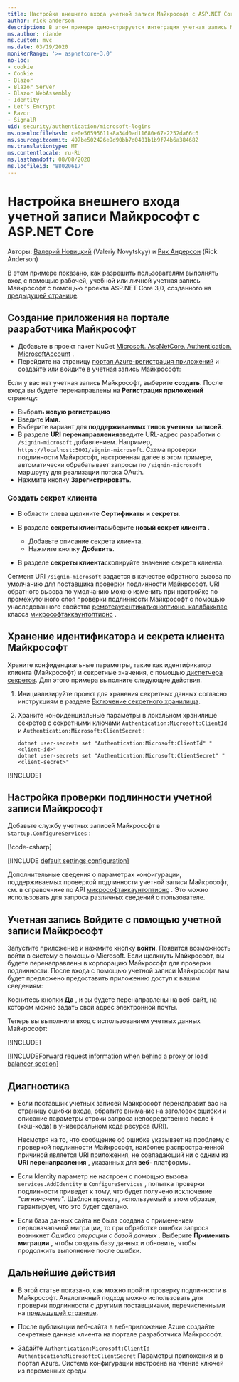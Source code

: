 ```yaml
---
title: Настройка внешнего входа учетной записи Майкрософт с ASP.NET Core
author: rick-anderson
description: В этом примере демонстрируется интеграция учетная запись Майкрософт проверки подлинности пользователей в существующее приложение ASP.NET Core.
ms.author: riande
ms.custom: mvc
ms.date: 03/19/2020
monikerRange: '>= aspnetcore-3.0'
no-loc:
- cookie
- Cookie
- Blazor
- Blazor Server
- Blazor WebAssembly
- Identity
- Let's Encrypt
- Razor
- SignalR
uid: security/authentication/microsoft-logins
ms.openlocfilehash: ce0e56595611a8a34d0ad11680e67e2252da66c6
ms.sourcegitcommit: 497be502426e9d90bb7d0401b1b9f74b6a384682
ms.translationtype: MT
ms.contentlocale: ru-RU
ms.lasthandoff: 08/08/2020
ms.locfileid: "88020617"
---
```

# <a name="microsoft-account-external-login-setup-with-aspnet-core"></a>Настройка внешнего входа учетной записи Майкрософт с ASP.NET Core

Авторы: [Валерий Новицкий](https://github.com/01binary) (Valeriy Novytskyy) и [Рик Андерсон](https://twitter.com/RickAndMSFT) (Rick Anderson)

В этом примере показано, как разрешить пользователям выполнять вход с помощью рабочей, учебной или личной учетная запись Майкрософт с помощью проекта ASP.NET Core 3,0, созданного на [предыдущей странице](xref:security/authentication/social/index).

## <a name="create-the-app-in-microsoft-developer-portal"></a>Создание приложения на портале разработчика Майкрософт

* Добавьте в проект пакет NuGet [Microsoft. AspNetCore. Authentication. MicrosoftAccount](https://www.nuget.org/packages/Microsoft.AspNetCore.Authentication.MicrosoftAccount/) .
* Перейдите на страницу [портал Azure-регистрация приложений](https://go.microsoft.com/fwlink/?linkid=2083908) и создайте или войдите в учетная запись Майкрософт:

Если у вас нет учетная запись Майкрософт, выберите **создать**. После входа вы будете перенаправлены на **Регистрация приложений** страницу:

* Выбрать **новую регистрацию**
* Введите **Имя**.
* Выберите вариант для **поддерживаемых типов учетных записей**.  <!-- Accounts for any org work with MS domain accounts. Most folks probably want the last option, personal MS accounts. It took 24 hours after setting this up for the keys to work -->
* В разделе **URI перенаправления**введите URL-адрес разработки с `/signin-microsoft` добавлением. Например, `https://localhost:5001/signin-microsoft`. Схема проверки подлинности Майкрософт, настроенная далее в этом примере, автоматически обрабатывает запросы по `/signin-microsoft` маршруту для реализации потока OAuth.
* Нажмите кнопку **Зарегистрировать**.

### <a name="create-client-secret"></a>Создать секрет клиента

* В области слева щелкните **Сертификаты и секреты**.
* В разделе **секреты клиента**выберите **новый секрет клиента** .

  * Добавьте описание секрета клиента.
  * Нажмите кнопку **Добавить**.

* В разделе **секреты клиента**скопируйте значение секрета клиента.

Сегмент URI `/signin-microsoft` задается в качестве обратного вызова по умолчанию для поставщика проверки подлинности Майкрософт. URI обратного вызова по умолчанию можно изменить при настройке по промежуточного слоя проверки подлинности Майкрософт с помощью унаследованного свойства [ремотеаусентикатионоптионс. каллбаккпас](/dotnet/api/microsoft.aspnetcore.authentication.remoteauthenticationoptions.callbackpath) класса [микрософтаккаунтоптионс](/dotnet/api/microsoft.aspnetcore.authentication.microsoftaccount.microsoftaccountoptions) .

## <a name="store-the-microsoft-client-id-and-secret"></a>Хранение идентификатора и секрета клиента Майкрософт

Храните конфиденциальные параметры, такие как идентификатор клиента (Майкрософт) и секретные значения, с помощью [диспетчера секретов](xref:security/app-secrets). Для этого примера выполните следующие действия.

1. Инициализируйте проект для хранения секретных данных согласно инструкциям в разделе [Включение секретного хранилища](xref:security/app-secrets#enable-secret-storage).
1. Храните конфиденциальные параметры в локальном хранилище секретов с секретными ключами `Authentication:Microsoft:ClientId` и `Authentication:Microsoft:ClientSecret` :

    ```dotnetcli
    dotnet user-secrets set "Authentication:Microsoft:ClientId" "<client-id>"
    dotnet user-secrets set "Authentication:Microsoft:ClientSecret" "<client-secret>"
    ```

[!INCLUDE[](~/includes/environmentVarableColon.md)]

## <a name="configure-microsoft-account-authentication"></a>Настройка проверки подлинности учетной записи Майкрософт

Добавьте службу учетных записей Майкрософт в `Startup.ConfigureServices` :

[!code-csharp[](~/security/authentication/social/social-code/3.x/StartupMS3x.cs?name=snippet&highlight=10-14)]

[!INCLUDE [default settings configuration](includes/default-settings.md)]

Дополнительные сведения о параметрах конфигурации, поддерживаемых проверкой подлинности учетной записи Майкрософт, см. в справочнике по API [микрософтаккаунтоптионс](/dotnet/api/microsoft.aspnetcore.builder.microsoftaccountoptions) . Это можно использовать для запроса различных сведений о пользователе.

## <a name="sign-in-with-microsoft-account"></a>Учетная запись Войдите с помощью учетной записи Майкрософт

Запустите приложение и нажмите кнопку **войти**. Появится возможность войти в систему с помощью Microsoft. Если щелкнуть Майкрософт, вы будете перенаправлены в корпорацию Майкрософт для проверки подлинности. После входа с помощью учетной записи Майкрософт вам будет предложено предоставить приложению доступ к вашим сведениям:

Коснитесь кнопки **Да** , и вы будете перенаправлены на веб-сайт, на котором можно задать свой адрес электронной почты.

Теперь вы выполнили вход с использованием учетных данных Майкрософт:

[!INCLUDE[](includes/chain-auth-providers.md)]

[!INCLUDE[Forward request information when behind a proxy or load balancer section](includes/forwarded-headers-middleware.md)]

## <a name="troubleshooting"></a>Диагностика

* Если поставщик учетных записей Майкрософт перенаправит вас на страницу ошибки входа, обратите внимание на заголовок ошибки и описание параметры строки запроса непосредственно после `#` (хэш-кода) в универсальном коде ресурса (URI).

  Несмотря на то, что сообщение об ошибке указывает на проблему с проверкой подлинности Майкрософт, наиболее распространенной причиной является URI приложения, не совпадающий ни с одним из **URI перенаправления** , указанных для **веб-** платформы.
* Если Identity параметр не настроен с помощью вызова `services.AddIdentity` в `ConfigureServices` , попытка проверки подлинности приведет к тому, что будет получено исключение *"сигнинсчеме"*. Шаблон проекта, используемый в этом образце, гарантирует, что это будет сделано.
* Если база данных сайта не была создана с применением первоначальной миграции, то при обработке ошибки запроса возникнет *Ошибка операции с базой данных* . Выберите **Применить миграции** , чтобы создать базу данных и обновить, чтобы продолжить выполнение после ошибки.

## <a name="next-steps"></a>Дальнейшие действия

* В этой статье показано, как можно пройти проверку подлинности в Майкрософт. Аналогичный подход можно использовать для проверки подлинности с другими поставщиками, перечисленными на [предыдущей странице](xref:security/authentication/social/index).

* После публикации веб-сайта в веб-приложение Azure создайте секретные данные клиента на портале разработчика Майкрософт.

* Задайте `Authentication:Microsoft:ClientId` `Authentication:Microsoft:ClientSecret` Параметры приложения и в портал Azure. Система конфигурации настроена на чтение ключей из переменных среды.
